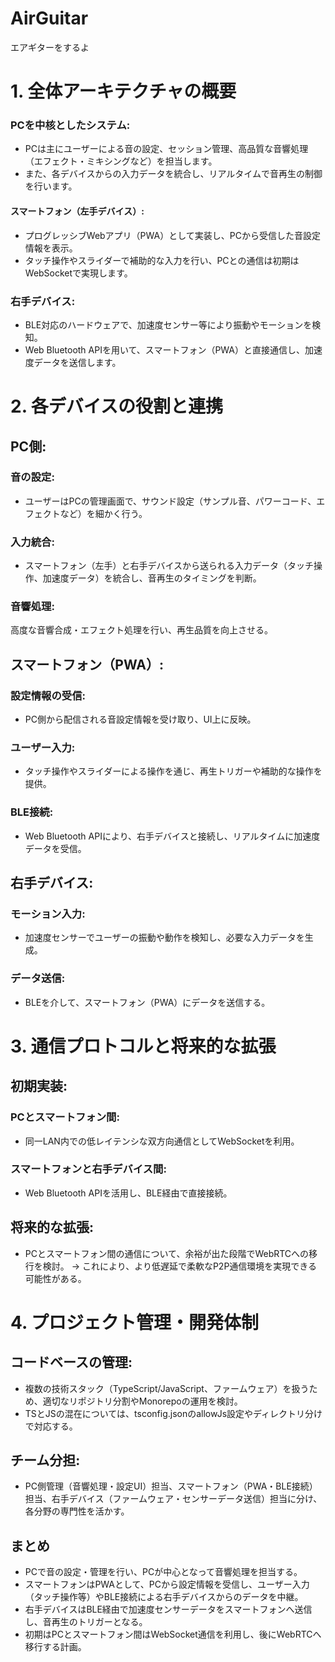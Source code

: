 # AirGuitar

エアギターをするよ

# 1. 全体アーキテクチャの概要
### PCを中核としたシステム:
- PCは主にユーザーによる音の設定、セッション管理、高品質な音響処理（エフェクト・ミキシングなど）を担当します。
- また、各デバイスからの入力データを統合し、リアルタイムで音再生の制御を行います。

#### スマートフォン（左手デバイス）:
- プログレッシブWebアプリ（PWA）として実装し、PCから受信した音設定情報を表示。
- タッチ操作やスライダーで補助的な入力を行い、PCとの通信は初期はWebSocketで実現します。

### 右手デバイス:
- BLE対応のハードウェアで、加速度センサー等により振動やモーションを検知。
- Web Bluetooth APIを用いて、スマートフォン（PWA）と直接通信し、加速度データを送信します。

# 2. 各デバイスの役割と連携
## PC側:

### 音の設定:
- ユーザーはPCの管理画面で、サウンド設定（サンプル音、パワーコード、エフェクトなど）を細かく行う。
### 入力統合: 
- スマートフォン（左手）と右手デバイスから送られる入力データ（タッチ操作、加速度データ）を統合し、音再生のタイミングを判断。
### 音響処理: 
高度な音響合成・エフェクト処理を行い、再生品質を向上させる。
## スマートフォン（PWA）:

### 設定情報の受信:
- PC側から配信される音設定情報を受け取り、UI上に反映。
### ユーザー入力:
- タッチ操作やスライダーによる操作を通じ、再生トリガーや補助的な操作を提供。
### BLE接続: 
- Web Bluetooth APIにより、右手デバイスと接続し、リアルタイムに加速度データを受信。
## 右手デバイス:

### モーション入力: 
- 加速度センサーでユーザーの振動や動作を検知し、必要な入力データを生成。
### データ送信: 
- BLEを介して、スマートフォン（PWA）にデータを送信する。

# 3. 通信プロトコルと将来的な拡張
## 初期実装:

### PCとスマートフォン間:
- 同一LAN内での低レイテンシな双方向通信としてWebSocketを利用。
### スマートフォンと右手デバイス間:
- Web Bluetooth APIを活用し、BLE経由で直接接続。

## 将来的な拡張:

- PCとスマートフォン間の通信について、余裕が出た段階でWebRTCへの移行を検討。
→ これにより、より低遅延で柔軟なP2P通信環境を実現できる可能性がある。

# 4. プロジェクト管理・開発体制
## コードベースの管理:

- 複数の技術スタック（TypeScript/JavaScript、ファームウェア）を扱うため、適切なリポジトリ分割やMonorepoの運用を検討。
- TSとJSの混在については、tsconfig.jsonのallowJs設定やディレクトリ分けで対応する。

## チーム分担:

- PC側管理（音響処理・設定UI）担当、スマートフォン（PWA・BLE接続）担当、右手デバイス（ファームウェア・センサーデータ送信）担当に分け、各分野の専門性を活かす。

## まとめ
- PCで音の設定・管理を行い、PCが中心となって音響処理を担当する。
- スマートフォンはPWAとして、PCから設定情報を受信し、ユーザー入力（タッチ操作等）やBLE接続による右手デバイスからのデータを中継。
- 右手デバイスはBLE経由で加速度センサーデータをスマートフォンへ送信し、音再生のトリガーとなる。
- 初期はPCとスマートフォン間はWebSocket通信を利用し、後にWebRTCへ移行する計画。